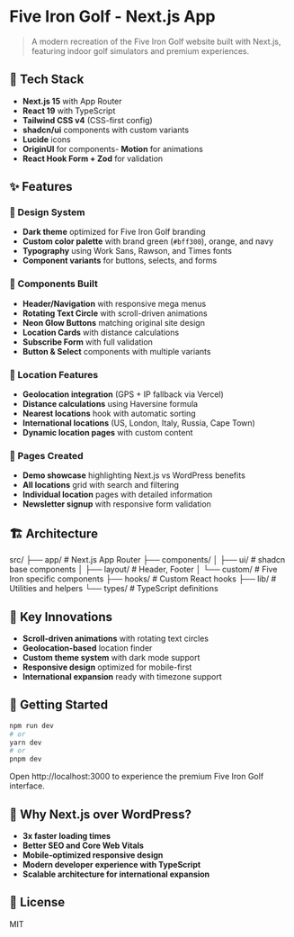 # Five Iron Golf - Next.js App

> A modern recreation of the Five Iron Golf website built with Next.js, featuring indoor golf simulators and premium experiences.

## 🚀 Tech Stack

- **Next.js 15** with App Router
- **React 19** with TypeScript
- **Tailwind CSS v4** (CSS-first config)
- **shadcn/ui** components with custom variants
- **Lucide** icons
- **OriginUI** for components- **Motion** for animations
- **React Hook Form + Zod** for validation

## ✨ Features

### 🎨 Design System

- **Dark theme** optimized for Five Iron Golf branding
- **Custom color palette** with brand green (`#bff300`), orange, and navy
- **Typography** using Work Sans, Rawson, and Times fonts
- **Component variants** for buttons, selects, and forms

### 🧩 Components Built

- **Header/Navigation** with responsive mega menus
- **Rotating Text Circle** with scroll-driven animations
- **Neon Glow Buttons** matching original site design
- **Location Cards** with distance calculations
- **Subscribe Form** with full validation
- **Button & Select** components with multiple variants

### 📍 Location Features

- **Geolocation integration** (GPS + IP fallback via Vercel)
- **Distance calculations** using Haversine formula
- **Nearest locations** hook with automatic sorting
- **International locations** (US, London, Italy, Russia, Cape Town)
- **Dynamic location pages** with custom content

### 🎯 Pages Created

- **Demo showcase** highlighting Next.js vs WordPress benefits
- **All locations** grid with search and filtering
- **Individual location** pages with detailed information
- **Newsletter signup** with responsive form validation

## 🏗️ Architecture

src/
├── app/ # Next.js App Router
├── components/
│ ├── ui/ # shadcn base components
│ ├── layout/ # Header, Footer
│ └── custom/ # Five Iron specific components
├── hooks/ # Custom React hooks
├── lib/ # Utilities and helpers
└── types/ # TypeScript definitions

## 🎪 Key Innovations

- **Scroll-driven animations** with rotating text circles
- **Geolocation-based** location finder
- **Custom theme system** with dark mode support
- **Responsive design** optimized for mobile-first
- **International expansion** ready with timezone support

## 🚀 Getting Started

```bash
npm run dev
# or
yarn dev
# or
pnpm dev
```

Open http://localhost:3000 to experience the premium Five Iron Golf interface.

## 🎯 Why Next.js over WordPress?

- **3x faster loading times**
- **Better SEO and Core Web Vitals**
- **Mobile-optimized responsive design**
- **Modern developer experience with TypeScript**
- **Scalable architecture for international expansion**

## 📝 License

MIT
